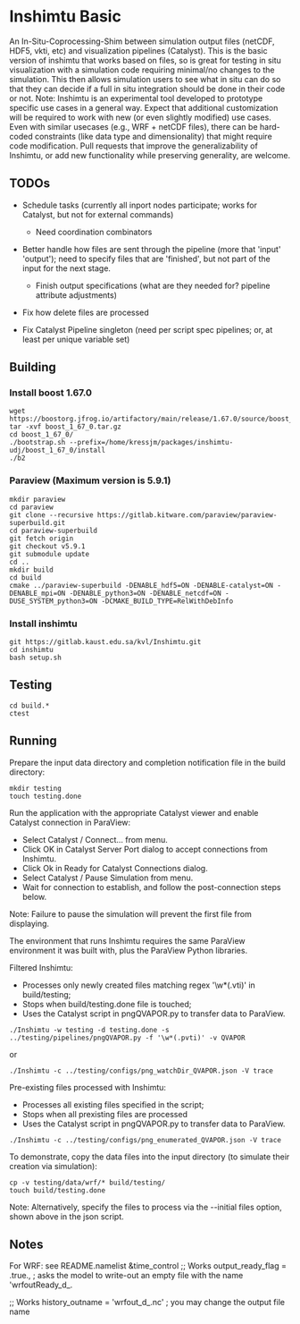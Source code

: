 # Inshimtu Basic

An In-Situ-Coprocessing-Shim between simulation output files (netCDF, HDF5, vkti, etc) and visualization pipelines (Catalyst). This is the basic version of inshimtu that works based on files, so is great for testing in situ visualization with a simulation code requiring minimal/no changes to the simulation. This then allows simulation users to see what in situ can do so that they can decide if a full in situ integration should be done in their code or not.
Note: Inshimtu is an experimental tool developed to prototype specific use cases in a general way.  Expect that additional customization will be required to work with new (or even slightly modified) use cases.  Even with similar usecases (e.g., WRF + netCDF files), there can be hard-coded constraints (like data type and dimensionality) that might require code modification.
Pull requests that improve the generalizability of Inshimtu, or add new functionality while preserving generality, are welcome.

## TODOs

* Schedule tasks (currently all inport nodes participate; works for Catalyst, but not for external commands)
  * Need coordination combinators

* Better handle how files are sent through the pipeline (more that 'input' 'output'); need to specify files that are 'finished', but not part of the input for the next stage.
  * Finish output specifications (what are they needed for? pipeline attribute adjustments)

* Fix how delete files are processed

* Fix Catalyst Pipeline singleton (need per script spec pipelines; or, at least per unique variable set)


## Building

### Install boost 1.67.0
```
wget https://boostorg.jfrog.io/artifactory/main/release/1.67.0/source/boost_1_67_0.tar.gz
tar -xvf boost_1_67_0.tar.gz
cd boost_1_67_0/
./bootstrap.sh --prefix=/home/kressjm/packages/inshimtu-udj/boost_1_67_0/install
./b2
```

### Paraview (Maximum version is 5.9.1)
```
mkdir paraview
cd paraview
git clone --recursive https://gitlab.kitware.com/paraview/paraview-superbuild.git
cd paraview-superbuild
git fetch origin 
git checkout v5.9.1
git submodule update
cd ..
mkdir build
cd build
cmake ../paraview-superbuild -DENABLE_hdf5=ON -DENABLE-catalyst=ON -DENABLE_mpi=ON -DENABLE_python3=ON -DENABLE_netcdf=ON -DUSE_SYSTEM_python3=ON -DCMAKE_BUILD_TYPE=RelWithDebInfo
```

### Install inshimtu
```
git https://gitlab.kaust.edu.sa/kvl/Inshimtu.git
cd inshimtu
bash setup.sh
```


## Testing

```
cd build.*
ctest
```

## Running

Prepare the input data directory and completion notification file in the build directory:

```
mkdir testing
touch testing.done
```

Run the application with the appropriate Catalyst viewer and enable Catalyst connection in ParaView:

* Select Catalyst / Connect... from menu.
* Click OK in Catalyst Server Port dialog to accept connections from Inshimtu.
* Click Ok in Ready for Catalyst Connections dialog.
* Select Catalyst / Pause Simulation from menu.
* Wait for connection to establish, and follow the post-connection steps below.

Note: Failure to pause the simulation will prevent the first file from displaying.

 
The environment that runs Inshimtu requires the same ParaView environment it was built with, plus the ParaView Python libraries.

Filtered Inshimtu:
* Processes only newly created files matching regex '\w*(.vti)' in build/testing;
* Stops when build/testing.done file is touched;
* Uses the Catalyst script in pngQVAPOR.py to transfer data to ParaView.

```
./Inshimtu -w testing -d testing.done -s ../testing/pipelines/pngQVAPOR.py -f '\w*(.pvti)' -v QVAPOR
```
or
```
./Inshimtu -c ../testing/configs/png_watchDir_QVAPOR.json -V trace
```

Pre-existing files processed with Inshimtu:
* Processes all existing files specified in the script;
* Stops when all prexisting files are processed
* Uses the Catalyst script in pngQVAPOR.py to transfer data to ParaView.

```
./Inshimtu -c ../testing/configs/png_enumerated_QVAPOR.json -V trace
```

To demonstrate, copy the data files into the input directory (to simulate their creation via simulation):

```
cp -v testing/data/wrf/* build/testing/
touch build/testing.done
```

Note: Alternatively, specify the files to process via the --initial files option, shown above in the json script.



## Notes

For WRF: see README.namelist
  &time_control
  ;; Works
  output_ready_flag = .true.,  ; asks the model to write-out an empty file with the name 'wrfoutReady_d<domain>_<date>.

  ;; Works
  history_outname = 'wrfout_d<domain>_<date>.nc' ; you may change the output file name

